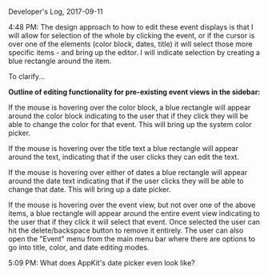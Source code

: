 Developer's Log, 2017-09-11

4:48 PM: The design approach to how to edit these event displays is that I will allow for selection of the whole by clicking the event, or if the cursor is over one of the elements (color block, dates, title) it will select those more specific items - and bring up the editor. I will indicate selection by creating a blue rectangle around the item.

To clarify...

**Outline of editing functionality for pre-existing event views in the sidebar:**

If the mouse is hovering over the color block, a blue rectangle will appear around the color block indicating to the user that if they click they will be able to change the color for that event. This will bring up the system color picker.

If the mouse is hovering over the title text a blue rectangle will appear around the text, indicating that if the user clicks they can edit the text.

If the mouse is hovering over either of dates a blue rectangle will appear around the date text indicating that if the user clicks they will be able to change that date. This will bring up a date picker.

If the mouse is hovering over the event view, but not over one of the above items, a blue rectangle will appear around the entire event view indicating to the user that if they click it will select that event. Once selected the user can hit the delete/backspace button to remove it entirely. The user can also open the "Event" menu from the main menu bar where there are options to go into title, color, and date editing modes.


5:09 PM: What does AppKit's date picker even look like?
